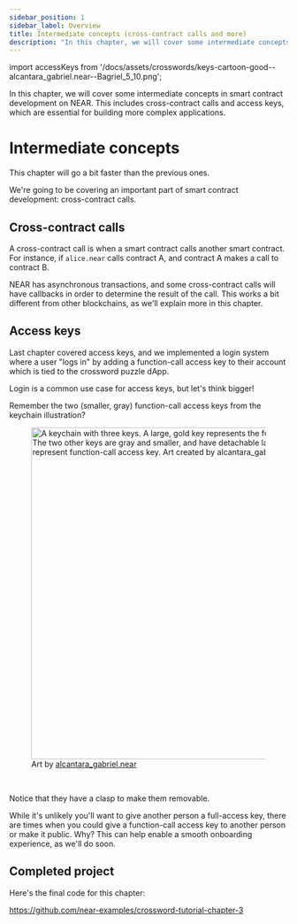 ```yaml
---
sidebar_position: 1
sidebar_label: Overview
title: Intermediate concepts (cross-contract calls and more)
description: "In this chapter, we will cover some intermediate concepts in smart contract development on NEAR. This includes cross-contract calls and access keys, which are essential for building more complex applications."
---
```


import accessKeys from '/docs/assets/crosswords/keys-cartoon-good--alcantara_gabriel.near--Bagriel_5_10.png';

In this chapter, we will cover some intermediate concepts in smart contract development on NEAR. This includes cross-contract calls and access keys, which are essential for building more complex applications.

# Intermediate concepts

This chapter will go a bit faster than the previous ones.

We're going to be covering an important part of smart contract development: cross-contract calls.

## Cross-contract calls

A cross-contract call is when a smart contract calls another smart contract. For instance, if `alice.near` calls contract A, and contract A makes a call to contract B.

NEAR has asynchronous transactions, and some cross-contract calls will have callbacks in order to determine the result of the call. This works a bit different from other blockchains, as we'll explain more in this chapter.

## Access keys

Last chapter covered access keys, and we implemented a login system where a user "logs in" by adding a function-call access key to their account which is tied to the crossword puzzle dApp.

Login is a common use case for access keys, but let's think bigger!

Remember the two (smaller, gray) function-call access keys from the keychain illustration?

<figure>
    <img src={accessKeys} width="600" alt="A keychain with three keys. A large, gold key represents the full-access keys on NEAR. The two other keys are gray and smaller, and have detachable latches on them. They represent function-call access key. Art created by alcantara_gabriel.near" />
    <figcaption>Art by <a href="https://twitter.com/Bagriel_5_10" target="_blank" rel="noopener noreferrer">alcantara_gabriel.near</a></figcaption>
</figure><br/>

Notice that they have a clasp to make them removable.

While it's unlikely you'll want to give another person a full-access key, there are times when you could give a function-call access key to another person or make it public. Why? This can help enable a smooth onboarding experience, as we'll do soon.

## Completed project

Here's the final code for this chapter:

https://github.com/near-examples/crossword-tutorial-chapter-3
